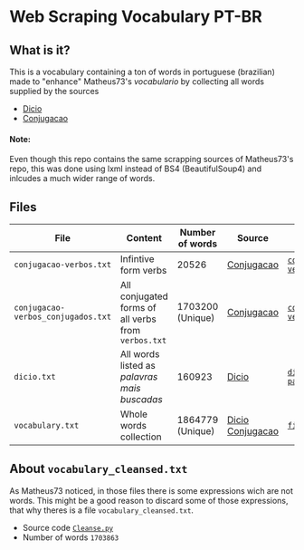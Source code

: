 # Web Scraping Vocabulary PT-BR

## What is it?

This is a vocabulary containing a ton of words in portuguese (brazilian) made to "enhance" Matheus73's *vocabulario* by collecting all words supplied by the sources

* [Dicio](https://www.dicio.com.br/)
* [Conjugacao](https://www.conjugacao.com.br/)

#### Note: 
Even though this repo contains the same scrapping sources of Matheus73's repo, this was done using lxml instead of BS4 (BeautifulSoup4) and inlcudes a much wider range of words.

## Files
| File | Content | Number of words | Source | Source code |
| --- | --- | --- | --- | --- |
| `conjugacao-verbos.txt` | Infintive form verbs | 20526 | [Conjugacao](https://www.conjugacao.com.br/) | [`conjugacao-verbos_mais_usados.py`](Text+Features/) |
| `conjugacao-verbos_conjugados.txt` | All conjugated forms of all verbs from `verbos.txt`| 1703200 (Unique) | [Conjugacao](https://www.conjugacao.com.br/) | [`conjugacao-verbos_conjugados.py`](Text+Features/)  |
| `dicio.txt` | All words listed as *palavras mais buscadas* | 160923 | [Dicio](https://www.dicio.com.br/)  | [`dicio-palavras_mais_buscadas.py`](Text+Features/)  |
| `vocabulary.txt` | Whole words collection | 1864779 (Unique) | [Dicio](https://www.dicio.com.br/) [Conjugacao](https://www.conjugacao.com.br/) | [`file_merge.py`](Text+Features/) |

## About `vocabulary_cleansed.txt`
As Matheus73 noticed, in those files there is some expressions wich are not words. This might be a good reason to discard some of those expressions, that why theres is a file `vocabulary_cleansed.txt`.

* Source code [`Cleanse.py`](Text+Features/)
* Number of words `1703863`